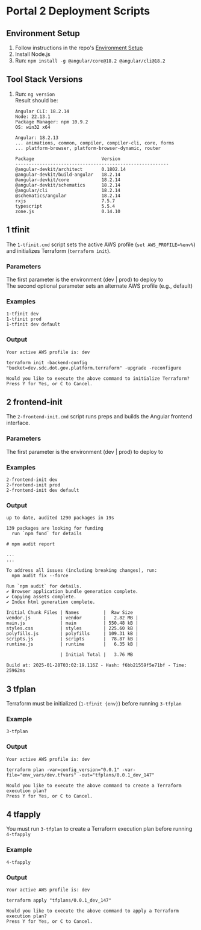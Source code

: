 # Portal 2 Deployment Scripts

## Environment Setup
1. Follow instructions in the repo's [Environment Setup](/plans/setup.md)
1. Install Node.js
1. Run: `npm install -g @angular/core@18.2 @angular/cli@18.2`

## Tool Stack Versions
1. Run: `ng version`  
  Result should be:
    ```
    Angular CLI: 18.2.14
    Node: 22.13.1
    Package Manager: npm 10.9.2
    OS: win32 x64

    Angular: 18.2.13
    ... animations, common, compiler, compiler-cli, core, forms
    ... platform-browser, platform-browser-dynamic, router

    Package                         Version
    ---------------------------------------------------------
    @angular-devkit/architect       0.1802.14
    @angular-devkit/build-angular   18.2.14
    @angular-devkit/core            18.2.14
    @angular-devkit/schematics      18.2.14
    @angular/cli                    18.2.14
    @schematics/angular             18.2.14
    rxjs                            7.5.7
    typescript                      5.5.4
    zone.js                         0.14.10
    ```

## 1 tfinit
The `1-tfinit.cmd` script sets the active AWS profile (`set AWS_PROFILE=%env%`) and initializes Terraform (`terraform init`).  
### Parameters
The first parameter is the environment (dev | prod) to deploy to  
The second optional parameter sets an alternate AWS profile (e.g., default)  
### Examples
```
1-tfinit dev  
1-tfinit prod  
1-tfinit dev default
```
### Output
```
Your active AWS profile is: dev

terraform init -backend-config "bucket=dev.sdc.dot.gov.platform.terraform" -upgrade -reconfigure

Would you like to execute the above command to initialize Terraform?
Press Y for Yes, or C to Cancel.
```

## 2 frontend-init
The `2-frontend-init.cmd` script runs preps and builds the Angular frontend interface.
### Parameters
The first parameter is the environment (dev | prod) to deploy to  
### Examples
```
2-frontend-init dev  
2-frontend-init prod  
2-frontend-init dev default
```
### Output
```
up to date, audited 1290 packages in 19s

139 packages are looking for funding
  run `npm fund` for details

# npm audit report

...
...

To address all issues (including breaking changes), run:
  npm audit fix --force

Run `npm audit` for details.
✔ Browser application bundle generation complete.
✔ Copying assets complete.
✔ Index html generation complete.

Initial Chunk Files | Names         |  Raw Size
vendor.js           | vendor        |   2.82 MB |
main.js             | main          | 550.48 kB |
styles.css          | styles        | 225.60 kB |
polyfills.js        | polyfills     | 109.31 kB |
scripts.js          | scripts       |  78.87 kB |
runtime.js          | runtime       |   6.35 kB |

                    | Initial Total |   3.76 MB

Build at: 2025-01-28T03:02:19.116Z - Hash: f6bb21559f5e71bf - Time: 25962ms
```

## 3 tfplan
Terraform must be initialized (`1-tfinit {env}`) before running `3-tfplan`
### Example
```
3-tfplan  
```
### Output
```
Your active AWS profile is: dev

terraform plan -var=config_version="0.0.1" -var-file="env_vars/dev.tfvars" -out="tfplans/0.0.1_dev_147"

Would you like to execute the above command to create a Terraform execution plan?
Press Y for Yes, or C to Cancel.
```

## 4 tfapply
You must run `3-tfplan` to create a Terraform execution plan before running `4-tfapply`
### Example
```
4-tfapply  
```
### Output
```
Your active AWS profile is: dev

terraform apply "tfplans/0.0.1_dev_147"

Would you like to execute the above command to apply a Terraform execution plan?
Press Y for Yes, or C to Cancel.
```

